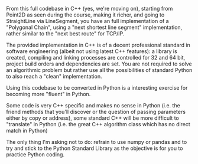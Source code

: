 From this full codebase in C++ (yes, we're moving on), starting from Point2D as seen during the course, making it richer, and going to StraightLine via LineSegment, you have an full implementation of a "Polygonal Chain", using a "next shortest line segment" implementation, rather similar to the "next best route" for TCP/IP.

The provided implementation in C++ is of a decent professional standard in software engineering (albeit not using latest C++ features): a library is created, compiling and linking processes are controlled for 32 and 64 bit, project build orders and dependencies are set.
You are not required to solve an algorithmic problem but rather use all the possibilities of standard Python to also reach a "clean" implementation.

Using this codebase to be converted in Python is a interesting exercise for becoming more "fluent" in Python.

Some code is very C++ specific and makes no sense in Python (i.e. the friend methods that you'll discover or the question of passing parameters either by copy or address), some standard C++ will be more difficult to "translate" in Python (i.e. the great C++ algorithm class which has no direct match in Python)

The only thing I'm asking not to do: refrain to use numpy or pandas and to try and stick to the Python Standard Library as the objective is for you to practice Python coding.
